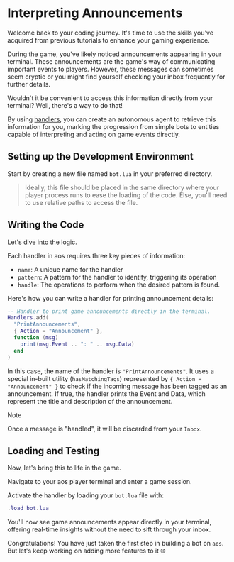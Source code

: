 # Interpreting Announcements

Welcome back to your coding journey. It's time to use the skills you've acquired from previous tutorials to enhance your gaming experience.

During the game, you've likely noticed announcements appearing in your terminal. These announcements are the game's way of communicating important events to players. However, these messages can sometimes seem cryptic or you might find yourself checking your inbox frequently for further details.

Wouldn't it be convenient to access this information directly from your terminal? Well, there's a way to do that!

By using [handlers](/references/handlers.md), you can create an autonomous agent to retrieve this information for you, marking the progression from simple bots to entities capable of interpreting and acting on game events directly.

## Setting up the Development Environment

Start by creating a new file named `bot.lua` in your preferred directory.

> Ideally, this file should be placed in the same directory where your player process runs to ease the loading of the code. Else, you'll need to use relative paths to access the file.

## Writing the Code

Let's dive into the logic.

Each handler in aos requires three key pieces of information:

- `name`: A unique name for the handler
- `pattern`: A pattern for the handler to identify, triggering its operation
- `handle`: The operations to perform when the desired pattern is found.

Here's how you can write a handler for printing announcement details:

```lua
-- Handler to print game announcements directly in the terminal.
Handlers.add(
  "PrintAnnouncements",
  { Action = "Announcement" },
  function (msg)
    print(msg.Event .. ": " .. msg.Data)
  end
)
```

In this case, the name of the handler is `"PrintAnnouncements"`. It uses a special in-built utility (`hasMatchingTags`) represented by `{ Action = "Announcement" }` to check if the incoming message has been tagged as an announcement. If true, the handler prints the Event and Data, which represent the title and description of the announcement.

> [!Note]
> Once a message is "handled", it will be discarded from your `Inbox`.

## Loading and Testing

Now, let's bring this to life in the game.

Navigate to your aos player terminal and enter a game session.

Activate the handler by loading your `bot.lua` file with:

```lua
.load bot.lua
```

You'll now see game announcements appear directly in your terminal, offering real-time insights without the need to sift through your inbox.

Congratulations! You have just taken the first step in building a bot on `aos`. But let's keep working on adding more features to it 🌐

